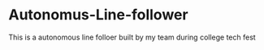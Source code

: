 # Autonomus-Line-follower
This is a autonomous line folloer built by my team during college tech fest

